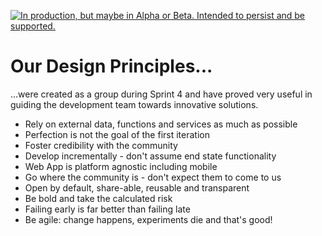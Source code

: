 <a rel="delivery" href="https://github.com/BCDevExchange/docs/wiki/Project-States"><img alt="In production, but maybe in Alpha or Beta. Intended to persist and be supported." style="border-width:0" src="https://img.shields.io/badge/BCDevExchange-Delivery-brightgreen.svg" title="In production, but maybe in Alpha or Beta. Intended to persist and be supported." /></a>

# Our Design Principles...
...were created as a group during Sprint 4 and have proved very useful in guiding the development team towards innovative solutions.
<ul>
<li>Rely on external data, functions and services as much as possible</li>
<li>Perfection is not the goal of the first iteration</li>
<li>Foster credibility with the community</li>
<li>Develop incrementally - don't assume end state functionality</li>
<li>Web App is platform agnostic including mobile</li>
<li>Go where the community is - don't expect them to come to us</li>
<li>Open by default, share-able, reusable and transparent</li>
<li>Be bold and take the calculated risk</li>
<li>Failing early is far better than failing late</li>
<li>Be agile: change happens, experiments die and that's good!</li>
</ul>
